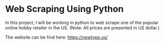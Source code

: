 # Web Scraping Using Python

In this project, I will be working in python to web scrape one of the popular online hobby retailer in the US. (Note: All prices are presented in US dollar.)

The website can be find here: https://newtype.us/
